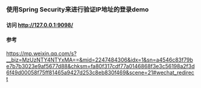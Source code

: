 ### 使用Spring Security来进行验证IP地址的登录demo


#### 访问 http://127.0.0.1:9098/


#### 参考
https://mp.weixin.qq.com/s?__biz=MzUzNTY4NTYxMA==&mid=2247484306&idx=1&sn=a4546c83f79be7b7b3023e9af5677d88&chksm=fa80f317cdf77a0146868f3e3c56198a2f3d6f49d00058f75ff81465a9427d253c8eb830f469&scene=21#wechat_redirect